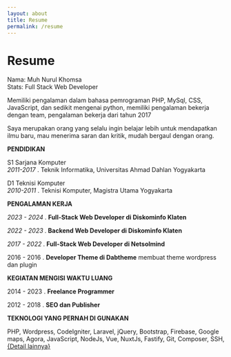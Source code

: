 ```yaml
---
layout: about
title: Resume
permalink: /resume
---
```

<h1 class="fsr-125">
	Resume
</h1>
<p>Nama: Muh Nurul Khomsa<br/>
Stats: Full Stack Web Developer</p>
<p>Memiliki pengalaman dalam bahasa pemrograman PHP, MySql, CSS, JavaScript, dan sedikit mengenai python, memiliki pengalaman bekerja dengan team, pengalaman bekerja dari tahun 2017</p>
<p>Saya merupakan orang yang selalu ingin belajar lebih untuk mendapatkan ilmu baru, mau menerima saran dan kritik, mudah bergaul dengan orang.</p>
<div class="m-b-40">
	<p><strong>PENDIDIKAN</strong></p>
	<p>S1 Sarjana Komputer<br /><em>2011-2017</em> . Teknik Informatika, Universitas Ahmad Dahlan Yogyakarta</p>
	<p>D1 Teknisi Komputer<br /><em>2010-2011</em> . Teknisi Komputer, Magistra Utama Yogyakarta</p>
</div>
<div class="m-b-40">
	<p><strong>PENGALAMAN KERJA</strong></p>
	<p><em>2023 - 2024 .</em><strong> Full-Stack Web Developer di Diskominfo Klaten</strong></p>
	<p><em>2022 - 2023 .</em><strong> Backend Web Developer di Diskominfo Klaten</strong></p>
	<p><em>2017 - 2022 .</em><strong> Full-Stack Web Developer di Netsolmind</strong></p>
	<p>2016 - 2016 . <strong>Developer Theme di Dabtheme</strong> membuat theme wordpress dan plugin</p>
</div>

<div class="m-b-40">
	<p><strong>KEGIATAN MENGISI WAKTU LUANG</strong></p>
	<p>2014 - 2023 . <strong>Freelance Programmer</strong></p>
	<p>2012 - 2018 . <strong>SEO dan Publisher</strong></p>
</div>

<div class="m-b-40">
	<p><strong>TEKNOLOGI YANG PERNAH DI GUNAKAN</strong></p>
	<p>PHP, Wordpress,  CodeIgniter, Laravel, jQuery, Bootstrap, Firebase, Google maps, Agora, JavaScript,  NodeJs, Vue, NuxtJs, Fastify, Git, Composer, SSH, <a href="/skill">{Detail lainnya}</a></p>
</div>
